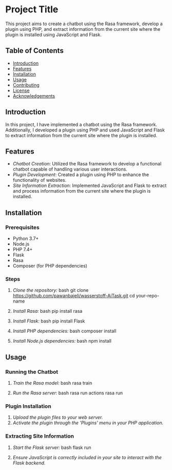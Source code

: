 # Project Title

This project aims to create a chatbot using the Rasa framework, develop a plugin using PHP, and extract information from the current site where the plugin is installed using JavaScript and Flask.

## Table of Contents
- [Introduction](#introduction)
- [Features](#features)
- [Installation](#installation)
- [Usage](#usage)
- [Contributing](#contributing)
- [License](#license)
- [Acknowledgements](#acknowledgements)

## Introduction

In this project, I have implemented a chatbot using the Rasa framework. Additionally, I developed a plugin using PHP and used JavaScript and Flask to extract information from the current site where the plugin is installed.

## Features

- *Chatbot Creation*: Utilized the Rasa framework to develop a functional chatbot capable of handling various user interactions.
- *Plugin Development*: Created a plugin using PHP to enhance the functionality of websites.
- *Site Information Extraction*: Implemented JavaScript and Flask to extract and process information from the current site where the plugin is installed.

## Installation

### Prerequisites

- Python 3.7+
- Node.js
- PHP 7.4+
- Flask
- Rasa
- Composer (for PHP dependencies)

### Steps

1. *Clone the repository:*
    bash
    git clone https://github.com/pawanbajeli/wasserstoff-AiTask.git
    cd your-repo-name
    

2. *Install Rasa:*
    bash
    pip install rasa
    

3. *Install Flask:*
    bash
    pip install Flask
    

4. *Install PHP dependencies:*
    bash
    composer install
    

5. *Install Node.js dependencies:*
    bash
    npm install
    

## Usage

### Running the Chatbot

1. *Train the Rasa model:*
    bash
    rasa train
    

2. *Run the Rasa server:*
    bash
    rasa run actions
    rasa run
    

### Plugin Installation

1. *Upload the plugin files to your web server.*
2. *Activate the plugin through the 'Plugins' menu in your PHP application.*

### Extracting Site Information

1. *Start the Flask server:*
    bash
    flask run
    

2. *Ensure JavaScript is correctly included in your site to interact with the Flask backend.*
